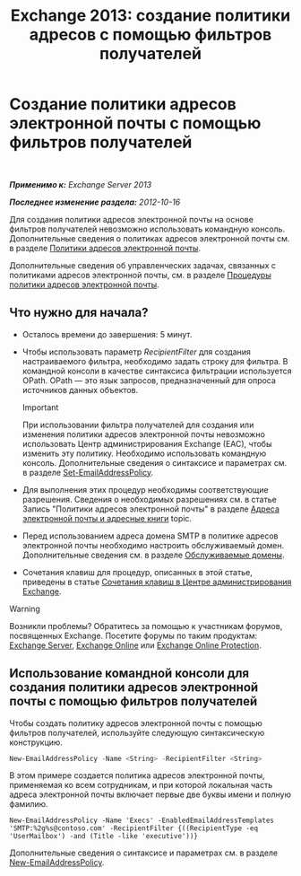 ﻿---
title: 'Exchange 2013: создание политики адресов с помощью фильтров получателей'
TOCTitle: Создание политики адресов электронной почты с помощью фильтров получателей
ms:assetid: e3f446bd-1511-479c-8d87-2dfce5547c90
ms:mtpsurl: https://technet.microsoft.com/ru-ru/library/Bb232194(v=EXCHG.150)
ms:contentKeyID: 50489379
ms.date: 04/30/2018
mtps_version: v=EXCHG.150
ms.translationtype: HT
---

# Создание политики адресов электронной почты с помощью фильтров получателей

 

_**Применимо к:** Exchange Server 2013_

_**Последнее изменение раздела:** 2012-10-16_

Для создания политики адресов электронной почты на основе фильтров получателей невозможно использовать командную консоль. Дополнительные сведения о политиках адресов электронной почты см. в разделе [Политики адресов электронной почты](email-address-policies-exchange-2013-help.md).

Дополнительные сведения об управленческих задачах, связанных с политиками адресов электронной почты, см. в разделе [Процедуры политики адресов электронной почты](email-address-policy-procedures-exchange-2013-help.md).

## Что нужно для начала?

  - Осталось времени до завершения: 5 минут.

  - Чтобы использовать параметр *RecipientFilter* для создания настраиваемого фильтра, необходимо задать строку для фильтра. В командной консоли в качестве синтаксиса фильтрации используется OPath. OPath — это язык запросов, предназначенный для опроса источников данных объектов.
    
    > [!IMPORTANT]  
    > При использовании фильтра получателей для создания или изменения политики адресов электронной почты невозможно использовать Центр администрирования Exchange (EAC), чтобы изменить эту политику. Необходимо использовать командную консоль. Дополнительные сведения о синтаксисе и параметрах см. в разделе <a href="https://technet.microsoft.com/ru-ru/library/bb124517(v=exchg.150)">Set-EmailAddressPolicy</a>.


  - Для выполнения этих процедур необходимы соответствующие разрешения. Сведения о необходимых разрешениях см. в статье Запись "Политики адресов электронной почты" в разделе [Адреса электронной почты и адресные книги](email-addresses-and-address-books-exchange-2013-help.md) topic.

  - Перед использованием адреса домена SMTP в политике адресов электронной почты необходимо настроить обслуживаемый домен. Дополнительные сведения см. в разделе [Обслуживаемые домены](accepted-domains-exchange-2013-help.md).

  - Сочетания клавиш для процедур, описанных в этой статье, приведены в статье [Сочетания клавиш в Центре администрирования Exchange](keyboard-shortcuts-in-the-exchange-admin-center-exchange-online-protection-help.md).

> [!WARNING]  
> Возникли проблемы? Обратитесь за помощью к участникам форумов, посвященных Exchange. Посетите форумы по таким продуктам: <a href="https://go.microsoft.com/fwlink/p/?linkid=60612">Exchange Server</a>, <a href="https://go.microsoft.com/fwlink/p/?linkid=267542">Exchange Online</a> или <a href="https://go.microsoft.com/fwlink/p/?linkid=285351">Exchange Online Protection</a>.


## Использование командной консоли для создания политики адресов электронной почты с помощью фильтров получателей

Чтобы создать политику адресов электронной почты с помощью фильтров получателей, используйте следующую синтаксическую конструкцию.

```powershell
New-EmailAddressPolicy -Name <String> -RecipientFilter <String>
```

В этом примере создается политика адресов электронной почты, применяемая ко всем сотрудникам, и при которой локальная часть адреса электронной почты включает первые две буквы имени и полную фамилию.

    New-EmailAddressPolicy -Name 'Execs' -EnabledEmailAddressTemplates 'SMTP:%2g%s@contoso.com' -RecipientFilter {((RecipientType -eq 'UserMailbox') -and (Title -like 'executive'))}

Дополнительные сведения о синтаксисе и параметрах см. в разделе [New-EmailAddressPolicy](https://technet.microsoft.com/ru-ru/library/aa996800\(v=exchg.150\)).

